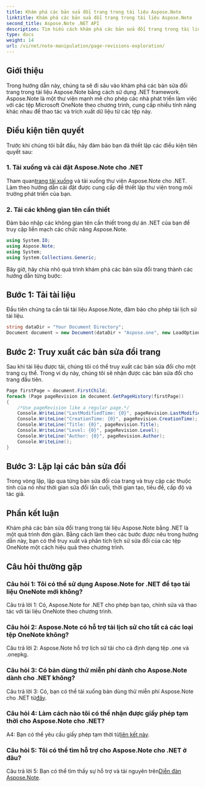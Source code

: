 ```yaml
---
title: Khám phá các bản sửa đổi trang trong tài liệu Aspose.Note
linktitle: Khám phá các bản sửa đổi trang trong tài liệu Aspose.Note
second_title: Aspose.Note .NET API
description: Tìm hiểu cách khám phá các bản sửa đổi trang trong tài liệu Aspose.Note bằng .NET framework với hướng dẫn từng bước.
type: docs
weight: 14
url: /vi/net/note-manipulation/page-revisions-exploration/
---
```

## Giới thiệu

Trong hướng dẫn này, chúng ta sẽ đi sâu vào khám phá các bản sửa đổi trang trong tài liệu Aspose.Note bằng cách sử dụng .NET framework. Aspose.Note là một thư viện mạnh mẽ cho phép các nhà phát triển làm việc với các tệp Microsoft OneNote theo chương trình, cung cấp nhiều tính năng khác nhau để thao tác và trích xuất dữ liệu từ các tệp này.

## Điều kiện tiên quyết

Trước khi chúng tôi bắt đầu, hãy đảm bảo bạn đã thiết lập các điều kiện tiên quyết sau:

### 1. Tải xuống và cài đặt Aspose.Note cho .NET

 Tham quan[trang tải xuống](https://releases.aspose.com/note/net/) và tải xuống thư viện Aspose.Note cho .NET. Làm theo hướng dẫn cài đặt được cung cấp để thiết lập thư viện trong môi trường phát triển của bạn.

### 2. Tải các không gian tên cần thiết

Đảm bảo nhập các không gian tên cần thiết trong dự án .NET của bạn để truy cập liền mạch các chức năng Aspose.Note.

```csharp
using System.IO;
using Aspose.Note;
using System;
using System.Collections.Generic;
```

Bây giờ, hãy chia nhỏ quá trình khám phá các bản sửa đổi trang thành các hướng dẫn từng bước:

## Bước 1: Tải tài liệu

Đầu tiên chúng ta cần tải tài liệu Aspose.Note, đảm bảo cho phép tải lịch sử tài liệu.

```csharp
string dataDir = "Your Document Directory";
Document document = new Document(dataDir + "Aspose.one", new LoadOptions { LoadHistory = true });
```

## Bước 2: Truy xuất các bản sửa đổi trang

Sau khi tài liệu được tải, chúng tôi có thể truy xuất các bản sửa đổi cho một trang cụ thể. Trong ví dụ này, chúng tôi sẽ nhận được các bản sửa đổi cho trang đầu tiên.

```csharp
Page firstPage = document.FirstChild;
foreach (Page pageRevision in document.GetPageHistory(firstPage))
{
    /*Use pageRevision like a regular page.*/
    Console.WriteLine("LastModifiedTime: {0}", pageRevision.LastModifiedTime);
    Console.WriteLine("CreationTime: {0}", pageRevision.CreationTime);
    Console.WriteLine("Title: {0}", pageRevision.Title);
    Console.WriteLine("Level: {0}", pageRevision.Level);
    Console.WriteLine("Author: {0}", pageRevision.Author);
    Console.WriteLine();
}
```

## Bước 3: Lặp lại các bản sửa đổi

Trong vòng lặp, lặp qua từng bản sửa đổi của trang và truy cập các thuộc tính của nó như thời gian sửa đổi lần cuối, thời gian tạo, tiêu đề, cấp độ và tác giả.

## Phần kết luận

Khám phá các bản sửa đổi trang trong tài liệu Aspose.Note bằng .NET là một quá trình đơn giản. Bằng cách làm theo các bước được nêu trong hướng dẫn này, bạn có thể truy xuất và phân tích lịch sử sửa đổi của các tệp OneNote một cách hiệu quả theo chương trình.

## Câu hỏi thường gặp

### Câu hỏi 1: Tôi có thể sử dụng Aspose.Note for .NET để tạo tài liệu OneNote mới không?

Câu trả lời 1: Có, Aspose.Note for .NET cho phép bạn tạo, chỉnh sửa và thao tác với tài liệu OneNote theo chương trình.

### Câu hỏi 2: Aspose.Note có hỗ trợ tải lịch sử cho tất cả các loại tệp OneNote không?

Câu trả lời 2: Aspose.Note hỗ trợ lịch sử tải cho cả định dạng tệp .one và .onepkg.

### Câu hỏi 3: Có bản dùng thử miễn phí dành cho Aspose.Note dành cho .NET không?

 Câu trả lời 3: Có, bạn có thể tải xuống bản dùng thử miễn phí Aspose.Note cho .NET từ[đây](https://releases.aspose.com/).

### Câu hỏi 4: Làm cách nào tôi có thể nhận được giấy phép tạm thời cho Aspose.Note cho .NET?

 A4: Bạn có thể yêu cầu giấy phép tạm thời từ[liên kết này](https://purchase.aspose.com/temporary-license/).

### Câu hỏi 5: Tôi có thể tìm hỗ trợ cho Aspose.Note cho .NET ở đâu?

 Câu trả lời 5: Bạn có thể tìm thấy sự hỗ trợ và tài nguyên trên[Diễn đàn Aspose.Note](https://forum.aspose.com/c/note/28).